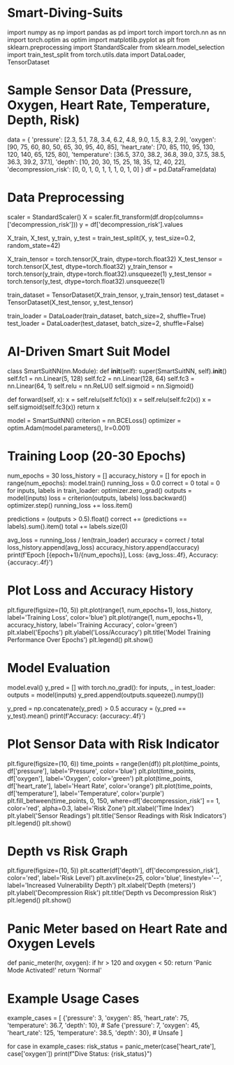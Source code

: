# Smart-Diving-Suits

import numpy as np
import pandas as pd
import torch
import torch.nn as nn
import torch.optim as optim
import matplotlib.pyplot as plt
from sklearn.preprocessing import StandardScaler
from sklearn.model_selection import train_test_split
from torch.utils.data import DataLoader, TensorDataset

# Sample Sensor Data (Pressure, Oxygen, Heart Rate, Temperature, Depth, Risk)
data = {
    'pressure': [2.3, 5.1, 7.8, 3.4, 6.2, 4.8, 9.0, 1.5, 8.3, 2.9],
    'oxygen': [90, 75, 60, 80, 50, 65, 30, 95, 40, 85],
    'heart_rate': [70, 85, 110, 95, 130, 120, 140, 65, 125, 80],
    'temperature': [36.5, 37.0, 38.2, 36.8, 39.0, 37.5, 38.5, 36.3, 39.2, 37.1],
    'depth': [10, 20, 30, 15, 25, 18, 35, 12, 40, 22],
    'decompression_risk': [0, 0, 1, 0, 1, 1, 1, 0, 1, 0]
}
df = pd.DataFrame(data)

# Data Preprocessing
scaler = StandardScaler()
X = scaler.fit_transform(df.drop(columns=['decompression_risk']))
y = df['decompression_risk'].values

X_train, X_test, y_train, y_test = train_test_split(X, y, test_size=0.2, random_state=42)

X_train_tensor = torch.tensor(X_train, dtype=torch.float32)
X_test_tensor = torch.tensor(X_test, dtype=torch.float32)
y_train_tensor = torch.tensor(y_train, dtype=torch.float32).unsqueeze(1)
y_test_tensor = torch.tensor(y_test, dtype=torch.float32).unsqueeze(1)

train_dataset = TensorDataset(X_train_tensor, y_train_tensor)
test_dataset = TensorDataset(X_test_tensor, y_test_tensor)

train_loader = DataLoader(train_dataset, batch_size=2, shuffle=True)
test_loader = DataLoader(test_dataset, batch_size=2, shuffle=False)

# AI-Driven Smart Suit Model
class SmartSuitNN(nn.Module):
    def __init__(self):
        super(SmartSuitNN, self).__init__()
        self.fc1 = nn.Linear(5, 128)
        self.fc2 = nn.Linear(128, 64)
        self.fc3 = nn.Linear(64, 1)
        self.relu = nn.ReLU()
        self.sigmoid = nn.Sigmoid()

  def forward(self, x):
        x = self.relu(self.fc1(x))
        x = self.relu(self.fc2(x))
        x = self.sigmoid(self.fc3(x))
        return x

model = SmartSuitNN()
criterion = nn.BCELoss()
optimizer = optim.Adam(model.parameters(), lr=0.001)

# Training Loop (20-30 Epochs)
num_epochs = 30
loss_history = []
accuracy_history = []
for epoch in range(num_epochs):
    model.train()
    running_loss = 0.0
    correct = 0
    total = 0
    for inputs, labels in train_loader:
        optimizer.zero_grad()
        outputs = model(inputs)
        loss = criterion(outputs, labels)
        loss.backward()
        optimizer.step()
        running_loss += loss.item()

  predictions = (outputs > 0.5).float()
        correct += (predictions == labels).sum().item()
        total += labels.size(0)

  avg_loss = running_loss / len(train_loader)
    accuracy = correct / total
    loss_history.append(avg_loss)
    accuracy_history.append(accuracy)
    print(f'Epoch [{epoch+1}/{num_epochs}], Loss: {avg_loss:.4f}, Accuracy: {accuracy:.4f}')

# Plot Loss and Accuracy History
plt.figure(figsize=(10, 5))
plt.plot(range(1, num_epochs+1), loss_history, label='Training Loss', color='blue')
plt.plot(range(1, num_epochs+1), accuracy_history, label='Training Accuracy', color='green')
plt.xlabel('Epochs')
plt.ylabel('Loss/Accuracy')
plt.title('Model Training Performance Over Epochs')
plt.legend()
plt.show()

# Model Evaluation
model.eval()
y_pred = []
with torch.no_grad():
    for inputs, _ in test_loader:
        outputs = model(inputs)
        y_pred.append(outputs.squeeze().numpy())

y_pred = np.concatenate(y_pred) > 0.5
accuracy = (y_pred == y_test).mean()
print(f'Accuracy: {accuracy:.4f}')

# Plot Sensor Data with Risk Indicator
plt.figure(figsize=(10, 6))
time_points = range(len(df))
plt.plot(time_points, df['pressure'], label='Pressure', color='blue')
plt.plot(time_points, df['oxygen'], label='Oxygen', color='green')
plt.plot(time_points, df['heart_rate'], label='Heart Rate', color='orange')
plt.plot(time_points, df['temperature'], label='Temperature', color='purple')
plt.fill_between(time_points, 0, 150, where=df['decompression_risk'] == 1, color='red', alpha=0.3, label='Risk Zone')
plt.xlabel('Time Index')
plt.ylabel('Sensor Readings')
plt.title('Sensor Readings with Risk Indicators')
plt.legend()
plt.show()

# Depth vs Risk Graph
plt.figure(figsize=(10, 5))
plt.scatter(df['depth'], df['decompression_risk'], color='red', label='Risk Level')
plt.axvline(x=25, color='blue', linestyle='--', label='Increased Vulnerability Depth')
plt.xlabel('Depth (meters)')
plt.ylabel('Decompression Risk')
plt.title('Depth vs Decompression Risk')
plt.legend()
plt.show()

# Panic Meter based on Heart Rate and Oxygen Levels
def panic_meter(hr, oxygen):
    if hr > 120 and oxygen < 50:
        return 'Panic Mode Activated!'
    return 'Normal'

# Example Usage Cases
example_cases = [
    {'pressure': 3, 'oxygen': 85, 'heart_rate': 75, 'temperature': 36.7, 'depth': 10},  # Safe
    {'pressure': 7, 'oxygen': 45, 'heart_rate': 125, 'temperature': 38.5, 'depth': 30}, # Unsafe
]

for case in example_cases:
    risk_status = panic_meter(case['heart_rate'], case['oxygen'])
    print(f"Dive Status: {risk_status}")
